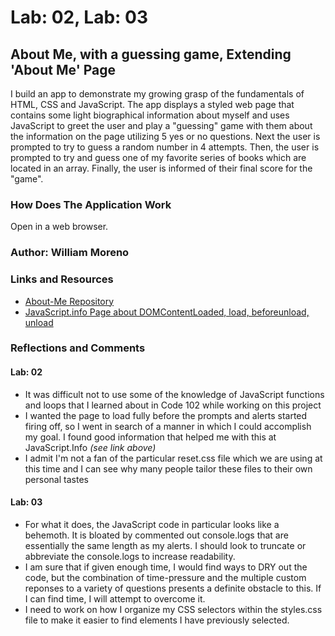 # Lab: 02, Lab: 03

## About Me, with a guessing game, Extending 'About Me' Page

I build an app to demonstrate my growing grasp of the fundamentals of HTML, CSS and JavaScript. The app displays a styled web page that contains some light biographical information about myself and uses JavaScript to greet the user and play a "guessing" game with them about the information on the page utilizing 5 yes or no questions. Next the user is prompted to try to guess a random number in 4 attempts. Then, the user is prompted to try and guess one of my favorite series of books which are located in an array. Finally, the user is informed of their final score for the "game".

### How Does The Application Work

Open in a web browser.

### Author: William Moreno

### Links and Resources

- [About-Me Repository](https://github.com/William-Moreno/About-Me)
- [JavaScript.info Page about DOMContentLoaded, load, beforeunload, unload](https://javascript.info/onload-ondomcontentloaded)

### Reflections and Comments

#### Lab: 02

- It was difficult not to use some of the knowledge of JavaScript functions and loops that I learned about in Code 102 while working on this project
- I wanted the page to load fully before the prompts and alerts started firing off, so I went in search of a manner in which I could accomplish my goal. I found good information that helped me with this at JavaScript.Info _(see link above)_
- I admit I'm not a fan of the particular reset.css file which we are using at this time and I can see why many people tailor these files to their own personal tastes

#### Lab: 03

- For what it does, the JavaScript code in particular looks like a behemoth. It is bloated by commented out console.logs that are essentially the same length as my alerts. I should look to truncate or abbreviate the console.logs to increase readability.
- I am sure that if given enough time, I would find ways to DRY out the code, but the combination of time-pressure and the multiple custom reponses to a variety of questions presents a definite obstacle to this. If I can find time, I will attempt to overcome it.
- I need to work on how I organize my CSS selectors within the styles.css file to make it easier to find elements I have previously selected.
